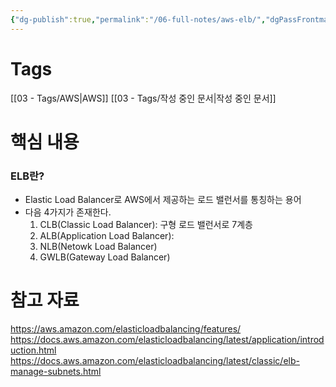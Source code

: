 ```yaml
---
{"dg-publish":true,"permalink":"/06-full-notes/aws-elb/","dgPassFrontmatter":true}
---
```


# Tags
[[03 - Tags/AWS\|AWS]] [[03 - Tags/작성 중인 문서\|작성 중인 문서]]

# 핵심 내용
### ELB란?
- Elastic Load Balancer로 AWS에서 제공하는 로드 밸런서를 통칭하는 용어
- 다음 4가지가 존재한다.
	1. CLB(Classic Load Balancer): 구형 로드 밸런서로 7계층
	2. ALB(Application Load Balancer): 
	3. NLB(Netowk Load Balancer)
	4. GWLB(Gateway Load Balancer)

# 참고 자료
https://aws.amazon.com/elasticloadbalancing/features/
https://docs.aws.amazon.com/elasticloadbalancing/latest/application/introduction.html
https://docs.aws.amazon.com/elasticloadbalancing/latest/classic/elb-manage-subnets.html



